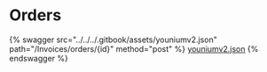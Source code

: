 # Orders

{% swagger src="../../../.gitbook/assets/youniumv2.json" path="/Invoices/orders/{id}" method="post" %}
[youniumv2.json](../../../.gitbook/assets/youniumv2.json)
{% endswagger %}
